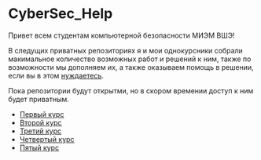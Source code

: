 # CyberSec_Help
Привет всем студентам компьютерной безопасности МИЭМ ВШЭ!

В следущих приватных репозиториях я и мои однокурсники собрали макимальное количество возможных работ и решений к ним, также по возможности мы дополняем их, а также оказываем помощь в решении, если вы в этом [нуждаетесь](https://vk.com/hsecshelper).

Пока репозитории будут открытми, но в скором времении доступ к ним будет приватным. 
* [Первый курс](https://github.com/surik316/First_Course)
* [Второй курс](https://github.com/surik316/Second_Course)
* [Третий курс](https://github.com/surik316/Third_Course)
* [Четвертый курс](https://github.com/surik316/Fourth_Course)
* [Пятый курс](https://github.com/surik316/Fifth_Course)
